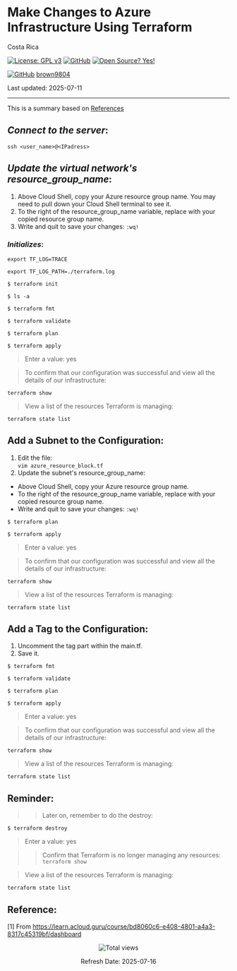 # Make Changes to Azure Infrastructure Using Terraform

Costa Rica

[![License: GPL v3](https://img.shields.io/badge/License-GPLv3-blue.svg)](https://www.gnu.org/licenses/gpl-3.0)
[![GitHub](https://badgen.net/badge/icon/github?icon=github&label)](https://github.com) [![Open Source? Yes!](https://badgen.net/badge/Open%20Source%20%3F/Yes%21/blue?icon=github)](https://github.com/Naereen/badges/)

[![GitHub](https://img.shields.io/badge/--181717?logo=github&logoColor=ffffff)](https://github.com/)
[brown9804](https://github.com/brown9804)

Last updated: 2025-07-11

----------

This is a summary based on [References](#reference)

## _Connect to the server_:

`ssh <user_name>@<IPadress>`


## _Update the virtual network's resource_group_name_:
1. Above Cloud Shell, copy your Azure resource group name. You may need to pull down your Cloud Shell terminal to see it.
2. To the right of the resource_group_name variable, replace <ADD YOUR RESOURCE GROUP> with your copied resource group name.
3. Write and quit to save your changes: `:wq!`


### _Initializes_:

`export TF_LOG=TRACE`

`export TF_LOG_PATH=./terraform.log`

`$ terraform init`

`$ ls -a`

`$ terraform fmt`

`$ terraform validate`

`$ terraform plan`

`$ terraform apply`

> Enter a value: yes

> To confirm that our configuration was successful and view all the details of our infrastructure: <br/>

`terraform show`

> View a list of the resources Terraform is managing: <br/>

`terraform state list`

## Add a Subnet to the Configuration:
1. Edit the file: <br/>
`vim azure_resource_block.tf`
2. Update the subnet's resource_group_name:
-  Above Cloud Shell, copy your Azure resource group name.
- To the right of the resource_group_name variable, replace <ADD YOUR RESOURCE GROUP> with your copied resource group name.
- Write and quit to save your changes: `:wq!`

`$ terraform plan`

`$ terraform apply`

> Enter a value: yes

> To confirm that our configuration was successful and view all the details of our infrastructure: <br/>

`terraform show`

> View a list of the resources Terraform is managing: <br/>

`terraform state list`


## Add a Tag to the Configuration:

1. Uncomment the tag part within the main.tf.
2. Save it.

`$ terraform fmt`

`$ terraform validate`

`$ terraform plan`

`$ terraform apply`

> Enter a value: yes

> To confirm that our configuration was successful and view all the details of our infrastructure: <br/>

`terraform show`

> View a list of the resources Terraform is managing: <br/>

`terraform state list`


## Reminder:

>> Later on, remember to do the destroy:

`$ terraform destroy`

> Enter a value: yes

>> Confirm that Terraform is no longer managing any resources: <br/>
`terraform show`

> View a list of the resources Terraform is managing: <br/>

`terraform state list`


## Reference:

[1] From https://learn.acloud.guru/course/bd8060c6-e408-4801-a4a3-8317c45319bf/dashboard <br/>

<!-- START BADGE -->
<div align="center">
  <img src="https://img.shields.io/badge/Total%20views-1192-limegreen" alt="Total views">
  <p>Refresh Date: 2025-07-16</p>
</div>
<!-- END BADGE -->
